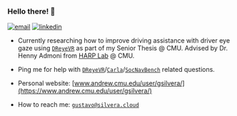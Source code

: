 ### Hello there! 👋

[![email](https://img.shields.io/badge/-grs5382@gmail.com-c14438?style=for-the-badge&logo=Gmail&logoColor=white&link=mailto:grs5382@gmail.com)](mailto:grs5382@gmail.com) 
[![linkedin](https://img.shields.io/badge/-@gustavosilvera-blue?style=for-the-badge&logo=LinkedIn)](https://www.linkedin.com/in/gustavosilvera/) 
<!--[![num_visits](https://badges.pufler.dev/visits/gustavosilvera/gustavosilvera?style=for-the-badge)](https://badges.pufler.dev)
[![num_commits](https://badges.pufler.dev/commits/monthly/gustavosilvera/?style=for-the-badge)](https://badges.pufler.dev)-->


- Currently researching how to improve driving assistance with driver eye gaze using [`DReyeVR`](https://github.com/HARPLab/DReyeVR) as part of my Senior Thesis @ CMU. Advised by Dr. Henny Admoni from [HARP Lab](http://harp.ri.cmu.edu/) @ CMU. 
- Ping me for help with [`DReyeVR`](https://github.com/HARPLab/DReyeVR)/[`Carla`](https://github.com/carla-simulator/carla)/[`SocNavBench`](https://github.com/CMU-TBD/SocNavBench) related questions.

- Personal website: [www.andrew.cmu.edu/user/gsilvera/](https://www.andrew.cmu.edu/user/gsilvera/)
- How to reach me: [`gustavo@silvera.cloud`](mailto:gustavo@silvera.cloud)

<!--
**GustavoSilvera/GustavoSilvera** is a ✨ _special_ ✨ repository because its `README.md` (this file) appears on your GitHub profile.

Here are some ideas to get you started:

- 🔭 I’m currently working on ...
- 🌱 I’m currently learning ...
- 👯 I’m looking to collaborate on ...
- 🤔 I’m looking for help with ...
- 💬 Ask me about ...
- 📫 How to reach me: ...
- 😄 Pronouns: ...
- ⚡ Fun fact: ...
-->

